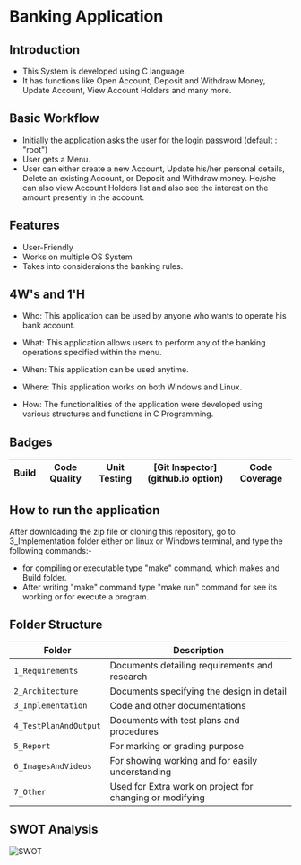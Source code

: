 # Banking Application

## Introduction

* This System is developed using C language.
* It has functions like Open Account, Deposit and Withdraw Money, Update Account, View Account Holders and many more.

## Basic Workflow

* Initially the application asks the user for the login password (default : "root")
* User gets a Menu.
* User can either create a new Account, Update his/her personal details, Delete an existing Account, or Deposit and Withdraw money. He/she can also view Account Holders list and also see the interest on the amount presently in the account.


## Features

* User-Friendly
* Works on multiple OS System
* Takes into consideraions the banking rules.

## 4W's and 1'H

* Who:
  This application can be used by anyone who wants to operate his bank account.

* What:
  This application allows users to perform any of the banking operations specified within the menu.

* When:
  This application can be used anytime.

* Where:
  This application works on both Windows and Linux.

* How:
  The functionalities of the application were developed using various structures and functions in C Programming.

## Badges

Build | Code Quality | Unit Testing | [Git Inspector](github.io option) | Code Coverage
------|----------|-------|--------------|--------|


## How to run the application

After downloading the zip file or cloning this repository, go to 3_Implementation folder either on linux or Windows terminal, and type the following commands:-
* for compiling or executable type "make" command, which makes and Build folder.
* After writing "make" command type "make run" command for see its working or for execute a program.


## Folder Structure

Folder                | Description
----------------------| -----------------------------------------
`1_Requirements`      | Documents detailing requirements and research
`2_Architecture`      | Documents specifying the design in detail
`3_Implementation`    | Code and other documentations
`4_TestPlanAndOutput` | Documents with test plans and procedures
`5_Report`            | For marking or grading purpose  
`6_ImagesAndVideos`   | For showing working and for easily understanding
`7_Other`             | Used for Extra work on project for changing or modifying

## SWOT Analysis

![SWOT](https://github.com/harshit35/Mini-project-stepin/blob/main/7_Other/SWOT.png)

